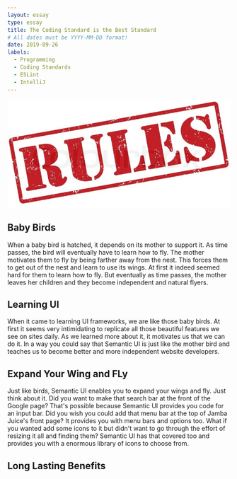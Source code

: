 ```yaml
---
layout: essay
type: essay
title: The Coding Standard is the Best Standard
# All dates must be YYYY-MM-DD format!
date: 2019-09-26
labels:
  - Programming
  - Coding Standards
  - ESLint
  - IntelliJ
---
```


<img class="ui medium left floated image" src="../images/Rules.jpg">

## Baby Birds

When a baby bird is hatched, it depends on its mother to support it. As time passes, the bird will eventually have to learn how to fly. The mother motivates them to fly by being farther away from the nest. This forces them to get out of the nest and learn to use its wings. At first it indeed seemed hard for them to learn how to fly. But eventually as time passes, the mother leaves her children and they become independent and natural flyers.

## Learning UI

When it came to learning UI frameworks, we are like those baby birds. At first it seems very intimidating to replicate all those beautiful features we see on sites daily. As we learned more about it, it motivates us that we can do it. In a way you could say that Semantic UI is just like the mother bird and teaches us to become better and more independent website developers. 

## Expand Your Wing and FLy

Just like birds, Semantic UI enables you to expand your wings and fly. Just think about it. Did you want to make that search bar at the front of the Google page? That's possible because Semantic UI provides you code for an input bar. Did you wish you could add that menu bar at the top of Jamba Juice's front page? It provides you with menu bars and options too. What if you wanted add some icons to it but didn't want to go through the effort of resizing it all and finding them? Semantic UI has that covered too and provides you with a enormous library of icons to choose from.

## Long Lasting Benefits

